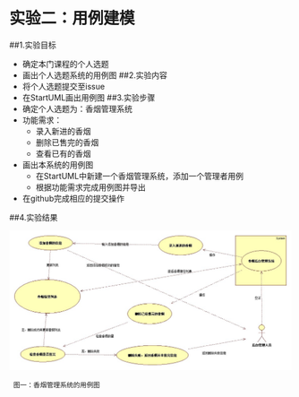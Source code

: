 # 实验二：用例建模

##1.实验目标
 - 确定本门课程的个人选题
 - 画出个人选题系统的用例图
##2.实验内容
 - 将个人选题提交至issue
 - 在StartUML画出用例图
##3.实验步骤
 - 确定个人选题为：香烟管理系统
 - 功能需求：
	 - 录入新进的香烟
	 - 删除已售完的香烟
	 - 查看已有的香烟
 - 画出本系统的用例图
	 - 在StartUML中新建一个香烟管理系统，添加一个管理者用例
	 - 根据功能需求完成用例图并导出
 - 在github完成相应的提交操作


##4.实验结果

![用例模型图](./Lab2_UseCaseDiagram.jpg)  

 	 图一：香烟管理系统的用例图